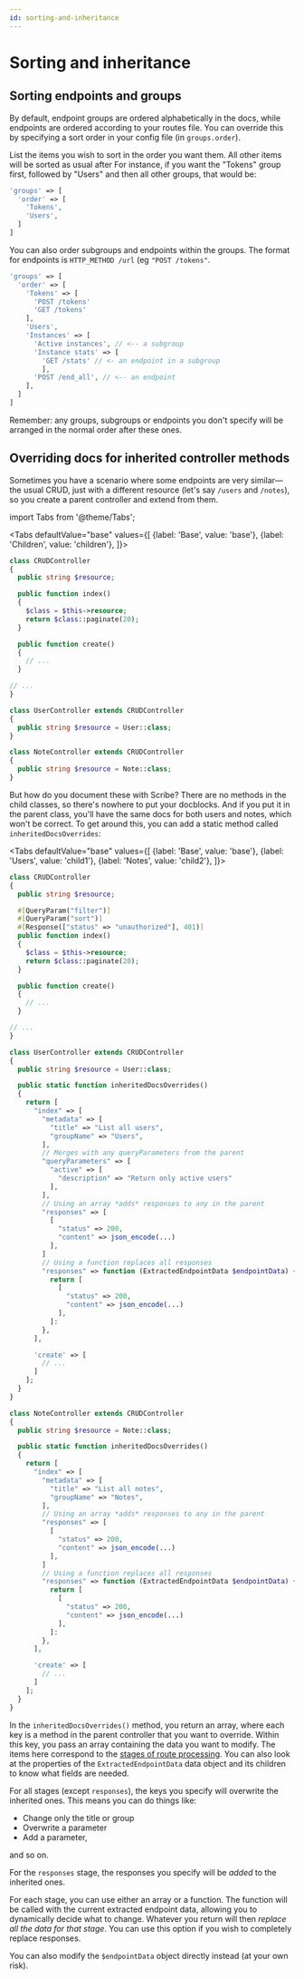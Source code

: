 ```yaml
---
id: sorting-and-inheritance
---
```


# Sorting and inheritance

## Sorting endpoints and groups
By default, endpoint groups are ordered alphabetically in the docs, while endpoints are ordered according to your routes file. You can override this by specifying a sort order in your config file (in `groups.order`). 

List the items you wish to sort in the order you want them. All other items will be sorted as usual after  For instance, if you want the "Tokens" group first, followed by "Users" and then all other groups, that would be:

```php title=config/scribe.php
'groups' => [
  'order' => [
    'Tokens',
    'Users',
  ]
]
```

You can also order subgroups and endpoints within the groups. The format for endpoints is `HTTP_METHOD /url` (eg `"POST /tokens"`.

```php title=config/scribe.php
'groups' => [
  'order' => [
    'Tokens' => [
      'POST /tokens'
      'GET /tokens'
    ],
    'Users',
    'Instances' => [
      'Active instances', // <-- a subgroup
      'Instance stats' => [
        'GET /stats' // <- an endpoint in a subgroup
        ],
      'POST /end_all', // <-- an endpoint
    ],
  ]
]
```

Remember: any groups, subgroups or endpoints you don't specify will be arranged in the normal order after these ones.

## Overriding docs for inherited controller methods
Sometimes you have a scenario where some endpoints are very similar—the usual CRUD, just with a different resource (let's say `/users` and `/notes`), so you create a parent controller and extend from them.


import Tabs from '@theme/Tabs';

<Tabs
  defaultValue="base"
  values={[
  {label: 'Base', value: 'base'},
  {label: 'Children', value: 'children'},
]}>
<TabItem value="base">

```php title=CRUDController.php
class CRUDController
{
  public string $resource;

  public function index()
  {
    $class = $this->resource;
    return $class::paginate(20);
  }

  public function create()
  {
    // ...
  }

// ...
}
```

</TabItem>

<TabItem value="children">

```php title=UserController.php
class UserController extends CRUDController
{
  public string $resource = User::class;
}
```

```php title=NoteController.php
class NoteController extends CRUDController
{
  public string $resource = Note::class;
}
```

</TabItem>
</Tabs>

But how do you document these with Scribe? There are no methods in the child classes, so there's nowhere to put your docblocks. And if you put it in the parent class, you'll have the same docs for both users and notes, which won't be correct. To get around this, you can add a static method called `inheritedDocsOverrides`:

<Tabs
  defaultValue="base"
  values={[
  {label: 'Base', value: 'base'},
  {label: 'Users', value: 'child1'},
  {label: 'Notes', value: 'child2'},
]}>
<TabItem value="base">

```php title=CRUDController.php
class CRUDController
{
  public string $resource;

  #[QueryParam("filter")]
  #[QueryParam("sort")]
  #[Response(["status" => "unauthorized"], 401)]
  public function index()
  {
    $class = $this->resource;
    return $class::paginate(20);
  }

  public function create()
  {
    // ...
  }

// ...
}
```

</TabItem>

<TabItem value="child1">

```php title=UserController.php
class UserController extends CRUDController
{
  public string $resource = User::class;

  public static function inheritedDocsOverrides()
  {
    return [
      "index" => [
        "metadata" => [
          "title" => "List all users",
          "groupName" => "Users",
        ],
        // Merges with any queryParameters from the parent
        "queryParameters" => [
          "active" => [
            "description" => "Return only active users"
          ],
        ],
        // Using an array *adds* responses to any in the parent
        "responses" => [
          [
            "status" => 200,
            "content" => json_encode(...)
          ],
        ]
        // Using a function replaces all responses
        "responses" => function (ExtractedEndpointData $endpointData) {
          return [
            [
              "status" => 200,
              "content" => json_encode(...)
            ],
          ]:
        },
      ],

      'create' => [
        // ...
      ]
    ];
  }
}
```


</TabItem>
<TabItem value="child2">

```php title=NoteController.php
class NoteController extends CRUDController
{
  public string $resource = Note::class;

  public static function inheritedDocsOverrides()
  {
    return [
      "index" => [
        "metadata" => [
          "title" => "List all notes",
          "groupName" => "Notes",
        ],
        // Using an array *adds* responses to any in the parent
        "responses" => [
          [
            "status" => 200,
            "content" => json_encode(...)
          ],
        ]
        // Using a function replaces all responses
        "responses" => function (ExtractedEndpointData $endpointData) {
          return [
            [
              "status" => 200,
              "content" => json_encode(...)
            ],
          ]:
        },
      ],

      'create' => [
        // ...
      ]
    ];
  }
}
```

</TabItem>
</Tabs>

In the `inheritedDocsOverrides()` method, you return an array, where each key is a method in the parent controller that you want to override. Within this key, you pass an array containing the data you want to modify. The items here correspond to the [stages of route processing](/laravel/advanced/plugins#the-stages-of-route-processing). You can also look at the properties of the `ExtractedEndpointData` data object and its children to know what fields are needed.

For all stages (except `responses`), the keys you specify will overwrite the inherited ones.
This means you can do things like:
- Change only the title or group
- Overwrite a parameter
- Add a parameter,

and so on.

For the `responses` stage, the responses you specify will be _added_ to the inherited ones.

For each stage, you can use either an array or a function. The function will be called with the current extracted endpoint data, allowing you to dynamically decide what to change. Whatever you return will then *replace all the data for that stage*. You can use this option if you wish to completely replace responses.

You can also modify the `$endpointData` object directly instead (at your own risk).
